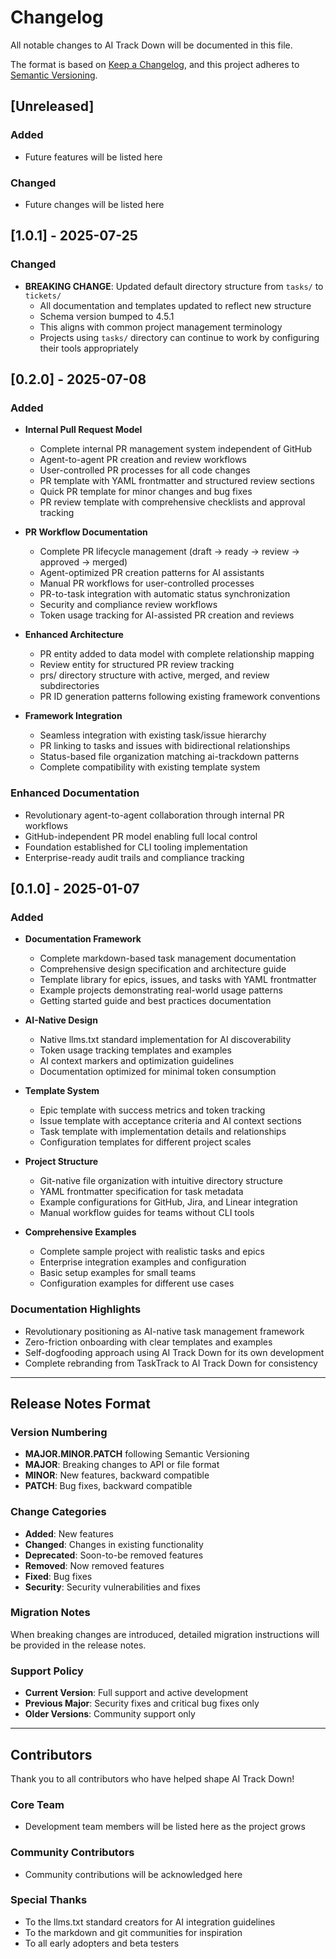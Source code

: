 # Changelog

All notable changes to AI Track Down will be documented in this file.

The format is based on [Keep a Changelog](https://keepachangelog.com/en/1.0.0/),
and this project adheres to [Semantic Versioning](https://semver.org/spec/v2.0.0.html).

## [Unreleased]

### Added
- Future features will be listed here

### Changed
- Future changes will be listed here

## [1.0.1] - 2025-07-25

### Changed
- **BREAKING CHANGE**: Updated default directory structure from `tasks/` to `tickets/`
  - All documentation and templates updated to reflect new structure
  - Schema version bumped to 4.5.1
  - This aligns with common project management terminology
  - Projects using `tasks/` directory can continue to work by configuring their tools appropriately

## [0.2.0] - 2025-07-08

### Added
- **Internal Pull Request Model**
  - Complete internal PR management system independent of GitHub
  - Agent-to-agent PR creation and review workflows
  - User-controlled PR processes for all code changes
  - PR template with YAML frontmatter and structured review sections
  - Quick PR template for minor changes and bug fixes
  - PR review template with comprehensive checklists and approval tracking

- **PR Workflow Documentation**
  - Complete PR lifecycle management (draft → ready → review → approved → merged)
  - Agent-optimized PR creation patterns for AI assistants
  - Manual PR workflows for user-controlled processes
  - PR-to-task integration with automatic status synchronization
  - Security and compliance review workflows
  - Token usage tracking for AI-assisted PR creation and reviews

- **Enhanced Architecture**
  - PR entity added to data model with complete relationship mapping
  - Review entity for structured PR review tracking
  - prs/ directory structure with active, merged, and review subdirectories
  - PR ID generation patterns following existing framework conventions

- **Framework Integration**
  - Seamless integration with existing task/issue hierarchy
  - PR linking to tasks and issues with bidirectional relationships
  - Status-based file organization matching ai-trackdown patterns
  - Complete compatibility with existing template system

### Enhanced Documentation
- Revolutionary agent-to-agent collaboration through internal PR workflows
- GitHub-independent PR model enabling full local control
- Foundation established for CLI tooling implementation
- Enterprise-ready audit trails and compliance tracking

## [0.1.0] - 2025-01-07

### Added
- **Documentation Framework**
  - Complete markdown-based task management documentation
  - Comprehensive design specification and architecture guide
  - Template library for epics, issues, and tasks with YAML frontmatter
  - Example projects demonstrating real-world usage patterns
  - Getting started guide and best practices documentation

- **AI-Native Design**
  - Native llms.txt standard implementation for AI discoverability
  - Token usage tracking templates and examples
  - AI context markers and optimization guidelines
  - Documentation optimized for minimal token consumption

- **Template System**
  - Epic template with success metrics and token tracking
  - Issue template with acceptance criteria and AI context sections  
  - Task template with implementation details and relationships
  - Configuration templates for different project scales

- **Project Structure**
  - Git-native file organization with intuitive directory structure
  - YAML frontmatter specification for task metadata
  - Example configurations for GitHub, Jira, and Linear integration
  - Manual workflow guides for teams without CLI tools

- **Comprehensive Examples**
  - Complete sample project with realistic tasks and epics
  - Enterprise integration examples and configuration
  - Basic setup examples for small teams
  - Configuration examples for different use cases

### Documentation Highlights
- Revolutionary positioning as AI-native task management framework
- Zero-friction onboarding with clear templates and examples
- Self-dogfooding approach using AI Track Down for its own development
- Complete rebranding from TaskTrack to AI Track Down for consistency

---

## Release Notes Format

### Version Numbering
- **MAJOR.MINOR.PATCH** following Semantic Versioning
- **MAJOR**: Breaking changes to API or file format
- **MINOR**: New features, backward compatible
- **PATCH**: Bug fixes, backward compatible

### Change Categories
- **Added**: New features
- **Changed**: Changes in existing functionality
- **Deprecated**: Soon-to-be removed features
- **Removed**: Now removed features
- **Fixed**: Bug fixes
- **Security**: Security vulnerabilities and fixes

### Migration Notes
When breaking changes are introduced, detailed migration instructions will be provided in the release notes.

### Support Policy
- **Current Version**: Full support and active development
- **Previous Major**: Security fixes and critical bug fixes only
- **Older Versions**: Community support only

---

## Contributors

Thank you to all contributors who have helped shape AI Track Down! 

### Core Team
- Development team members will be listed here as the project grows

### Community Contributors
- Community contributions will be acknowledged here

### Special Thanks
- To the llms.txt standard creators for AI integration guidelines
- To the markdown and git communities for inspiration
- To all early adopters and beta testers